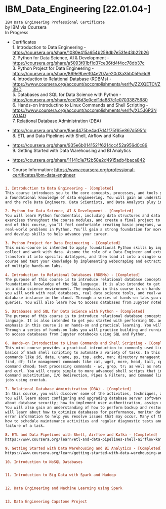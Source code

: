 # IBM_Data_Engineering [22.01.04-]
`IBM Data Engineering Professional Certificate`
<br />by IBM via Coursera
<br />In Progress

- Certificates
<br/> 1. Introduction to Data Engineering - https://coursera.org/share/1080e415a654b259db7e53fe43b22b26
<br/> 2. Python for Data Science, AI & Development - https://coursera.org/share/a5093f01bf1d37ce36fd4f4cc78db37c
<br/> 3. Python Project for Data Engineering - https://coursera.org/share/869e9bee104e207ae20d3a35b059c6d9
<br/> 4. Introduction to Relational Database (RDBMs) - https://www.coursera.org/account/accomplishments/verify/Z2XQETCVZ3HD
<br/> 5. Databases and SQL for Data Science with Python - https://coursera.org/share/cce08d3e0cef1da887c1e07033875680
<br/> 6. Hands-on Introductino to Linux Commands and Shell Scripting - https://www.coursera.org/account/accomplishments/verify/XL5J6P3NWU4D
<br/> 7. Relational Database Administration (DBA)
- https://coursera.org/share/8ae4475be4ad7d41f75f65e867d595fd
<br/> 8. ETL and Data Pipelines with Shell, Airflow and Kafka
- https://coursera.org/share/935e6b0141521f6214cc452a956d0c89
<br/> 9. Getting Started with Data Warehousing and BI Analytics
- https://coursera.org/share/11141c1e7f2b58e2d4915adb4baca842

- Course Information: https://www.coursera.org/professional-certificates/ibm-data-engineer

```diff

1. Introduction to Data Engineering - [Completed]
This course introduces you to the core concepts, processes, and tools you need to know in order to get 
a foundational knowledge of data engineering. You will gain an understanding of the modern data ecosystem 
and the role Data Engineers, Data Scientists, and Data Analysts play in this ecosystem. 

2. Python for Data Science, AI & Development - [Completed]
You will learn Python fundamentals, including data structures and data analysis, complete hands-on 
exercises throughout the course modules, and create a final project to demonstrate your new skills. By the 
end of this course, you’ll feel comfortable creating basic programs, working with data, and solving 
real-world problems in Python. You’ll gain a strong foundation for more advanced learning in the field, 
and develop skills to help advance your career. 

3. Python Project for Data Engineering - [Completed]
This mini-course is intended to apply foundational Python skills by implementing different techniques to 
collect and work with data. Assume the role of a Data Engineer and extract data from multiple file formats, 
transform it into specific datatypes, and then load it into a single source for analysis. Continue with the 
course and test your knowledge by implementing webscraping and extracting data with APIs all with the help 
of multiple hands-on labs.

4. Introduction to Relational Databases (RDBMs) - [Completed]
The purpose of this course is to introduce relational database concepts and help you learn and apply 
foundational knowledge of the SQL language. It is also intended to get you started with performing SQL access 
in a data science environment. The emphasis in this course is on hands-on and practical learning . As such, 
you will work with real databases, real data science tools, and real-world datasets. You will create a 
database instance in the cloud. Through a series of hands-on labs you will practice building and running SQL 
queries. You will also learn how to access databases from Jupyter notebooks using SQL and Python.

5. Databases and SQL for Data Science with Python - [Completed]
The purpose of this course is to introduce relational database concepts and foundational knowledge of the SQL 
language. It is also intended to get you started with performing SQL access in a data science environment. The 
emphasis in this course is on hands-on and practical learning. You will create a database instance in the cloud. 
Through a series of hands-on labs you will practice building and running SQL queries. You will also learn how 
to access databases from Jupyter notebooks using SQL and Python.

6. Hands-on Introductino to Linux Commands and Shell Scripting - [Completed]
This mini-course provides a practical introduction to commonly used Linux / UNIX shell commands and teaches you 
basics of Bash shell scripting to automate a variety of tasks. In this course you will work with general purpose 
commands like id, date, uname, ps, top, echo, man; directory manageent commands such as pwd, cd, mkdir, rmdir, 
find, df; file management commands like cat, wget, more, head, tail, cp, mv, touch, tar, zip, unzip; access control 
command chmod; text processing commands - wc, grep, tr; as well as networking commands - hostname, ping, ifconfig 
and curl. You will create simple to more advanced shell scripts that involve Metacha-racters, Quoting, Variables, 
Command substitution, I/O Redirection, Pipes & Filters, and Command line arguments. You will also schedule cron 
jobs using crontab.

7. Relational Database Administration (DBA) - [Completed]
In this course, you will discover some of the activities, techniques, and best practices for managing a database. 
You will learn about configuring and upgrading database server software and related products. You will also learn 
about database security; how to implement user authentication, assign roles, and assign object-level permissions. 
You will also gain an understanding of how to perform backup and restore procedures in case of system failures. You 
will learn about how to optimize databases for performance, monitor databases, collect diagnostic data, and access 
error information to help you resolve issues that may occur. Many of these tasks are repetitive, so you will learn 
how to schedule maintenance activities and regular diagnostic tests and send automated messages of the success or 
failure of a task.

8. ETL and Data Pipelines with Shell, Airflow and Kafka - [Completed]
https://www.coursera.org/learn/etl-and-data-pipelines-shell-airflow-kafka#outcomes

9. Getting Started with Data Warehousing and BI Analytics - [Completed]
https://www.coursera.org/learn/getting-started-with-data-warehousing-and-bi-analytics#outcomes

10. Introduction to NoSQL Databases


11. Introduction to Big Data with Spark and Hadoop


12. Data Engineering and Machine Learning using Spark


13. Data Engineering Capstone Project


```

